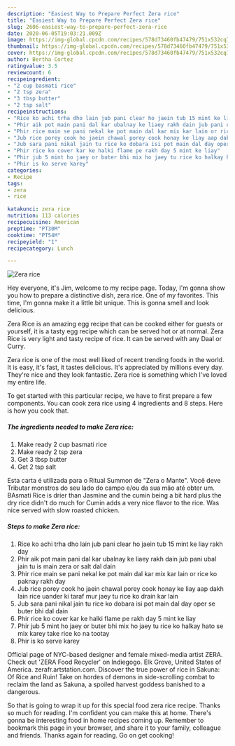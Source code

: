 ```yaml
---
description: "Easiest Way to Prepare Perfect Zera rice"
title: "Easiest Way to Prepare Perfect Zera rice"
slug: 2606-easiest-way-to-prepare-perfect-zera-rice
date: 2020-06-05T19:03:21.009Z
image: https://img-global.cpcdn.com/recipes/578d73460fb47479/751x532cq70/zera-rice-recipe-main-photo.jpg
thumbnail: https://img-global.cpcdn.com/recipes/578d73460fb47479/751x532cq70/zera-rice-recipe-main-photo.jpg
cover: https://img-global.cpcdn.com/recipes/578d73460fb47479/751x532cq70/zera-rice-recipe-main-photo.jpg
author: Bertha Cortez
ratingvalue: 3.5
reviewcount: 6
recipeingredient:
- "2 cup basmati rice"
- "2 tsp zera"
- "3 tbsp butter"
- "2 tsp salt"
recipeinstructions:
- "Rice ko achi trha dho lain jub pani clear ho jaein tub 15 mint ke liay rakh day"
- "Phir aik pot main pani dal kar ubalnay ke liaey rakh dain jub pani ubal jain tu is main zera or salt dal dain"
- "Phir rice main se pani nekal ke pot main dal kar mix kar lain or rice ko paknay rakh day"
- "Jub rice porey cook ho jaein chawal porey cook honay ke liay aap dakh lain rice uander ki taraf mur jaey tu rice ko drain kar lain"
- "Jub sara pani nikal jain tu rice ko dobara isi pot main dal day oper se buter bhi dal dain"
- "Phir rice ko cover kar ke halki flame pe rakh day 5 mint ke liay"
- "Phir jub 5 mint ho jaey or buter bhi mix ho jaey tu rice ko halkay hato se mix karey take rice ko na tootay"
- "Phir is ko serve karey"
categories:
- Recipe
tags:
- zera
- rice

katakunci: zera rice 
nutrition: 113 calories
recipecuisine: American
preptime: "PT30M"
cooktime: "PT54M"
recipeyield: "1"
recipecategory: Lunch

---
```



![Zera rice](https://img-global.cpcdn.com/recipes/578d73460fb47479/751x532cq70/zera-rice-recipe-main-photo.jpg)

Hey everyone, it's Jim, welcome to my recipe page. Today, I'm gonna show you how to prepare a distinctive dish, zera rice. One of my favorites. This time, I'm gonna make it a little bit unique. This is gonna smell and look delicious.

Zera Rice is an amazing egg recipe that can be cooked either for guests or yourself, it is a tasty egg recipe which can be served hot or at normal. Zera Rice is very light and tasty recipe of rice. It can be served with any Daal or Curry.

Zera rice is one of the most well liked of recent trending foods in the world. It is easy, it's fast, it tastes delicious. It's appreciated by millions every day. They're nice and they look fantastic. Zera rice is something which I've loved my entire life.


To get started with this particular recipe, we have to first prepare a few components. You can cook zera rice using 4 ingredients and 8 steps. Here is how you cook that.

<!--inarticleads1-->

##### The ingredients needed to make Zera rice:

1. Make ready 2 cup basmati rice
1. Make ready 2 tsp zera
1. Get 3 tbsp butter
1. Get 2 tsp salt


Esta carta é utilizada para o Ritual Summon de &#34;Zera o Mante&#34;. Você deve Tributar monstros do seu lado do campo e/ou da sua mão até obter um. BAsmati Rice is drier than Jasmine and the cumin being a bit hard plus the dry rice didn&#39;t do much for Cumin adds a very nice flavor to the rice. Was nice served with slow roasted chicken. 

<!--inarticleads2-->

##### Steps to make Zera rice:

1. Rice ko achi trha dho lain jub pani clear ho jaein tub 15 mint ke liay rakh day
1. Phir aik pot main pani dal kar ubalnay ke liaey rakh dain jub pani ubal jain tu is main zera or salt dal dain
1. Phir rice main se pani nekal ke pot main dal kar mix kar lain or rice ko paknay rakh day
1. Jub rice porey cook ho jaein chawal porey cook honay ke liay aap dakh lain rice uander ki taraf mur jaey tu rice ko drain kar lain
1. Jub sara pani nikal jain tu rice ko dobara isi pot main dal day oper se buter bhi dal dain
1. Phir rice ko cover kar ke halki flame pe rakh day 5 mint ke liay
1. Phir jub 5 mint ho jaey or buter bhi mix ho jaey tu rice ko halkay hato se mix karey take rice ko na tootay
1. Phir is ko serve karey


Official page of NYC-based designer and female mixed-media artist ZERA. Check out &#39;ZERA Food Recycler&#39; on Indiegogo. Elk Grove, United States of America. zerafr.artstation.com. Discover the true power of rice in Sakuna: Of Rice and Ruin! Take on hordes of demons in side-scrolling combat to reclaim the land as Sakuna, a spoiled harvest goddess banished to a dangerous. 

So that is going to wrap it up for this special food zera rice recipe. Thanks so much for reading. I'm confident you can make this at home. There's gonna be interesting food in home recipes coming up. Remember to bookmark this page in your browser, and share it to your family, colleague and friends. Thanks again for reading. Go on get cooking!
